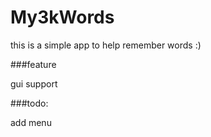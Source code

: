 # My3kWords
this is a simple app to help remember words :)

###feature

gui support

###todo:

add menu
